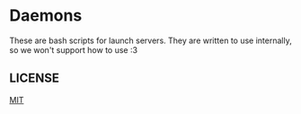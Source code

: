 # Daemons

These are bash scripts for launch servers. They are written to use internally, so we won't support how to use :3


## LICENSE

[MIT](LICENSE)


